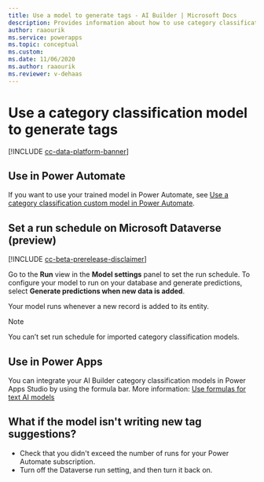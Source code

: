 ```yaml
---
title: Use a model to generate tags - AI Builder | Microsoft Docs
description: Provides information about how to use category classification model–generated tags, and some troubleshooting information
author: raaourik 
ms.service: powerapps
ms.topic: conceptual
ms.custom: 
ms.date: 11/06/2020
ms.author: raaourik 
ms.reviewer: v-dehaas
---
```



# Use a category classification model to generate tags

[!INCLUDE [cc-data-platform-banner](includes/cc-data-platform-banner.md)]

## Use in Power Automate

If you want to use your trained model in Power Automate, see [Use a category classification custom model in Power Automate](text-classification-model-in-flow.md).

<a name="set-run-schedule-on-common-data-service"></a>

## Set a run schedule on Microsoft Dataverse (preview)

[!INCLUDE [cc-beta-prerelease-disclaimer](includes/cc-beta-prerelease-disclaimer.md)]

Go to the **Run** view in the **Model settings** panel to set the run schedule. To configure your model to run on your database and generate predictions, select **Generate predictions when new data is added**.

Your model runs whenever a new record is added to its entity.

> [!NOTE]
>You can’t set run schedule for imported category classification models.

## Use in Power Apps

You can integrate your AI Builder category classification models in Power Apps Studio by using the formula bar. More information: [Use formulas for text AI models](use-model.md#use-formulas-for-text-ai-models)

## What if the model isn't writing new tag suggestions?

- Check that you didn't exceed the number of runs for your Power Automate subscription.
- Turn off the Dataverse run setting, and then turn it back on.
